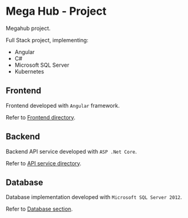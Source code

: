 # Mega Hub - Project

Megahub project.

Full Stack project, implementing:
- Angular
- C#
- Microsoft SQL Server
- Kubernetes


## Frontend

Frontend developed with `Angular` framework.

Refer to [Frontend directory](client/README.md).


## Backend

Backend API service developed with `ASP .Net Core`.

Refer to [API service directory](/ncoreapi/README.md).

## Database

Database implementation developed with `Microsoft SQL Server 2012`.

Refer to [Database section](/ncoreapi/README.md).


